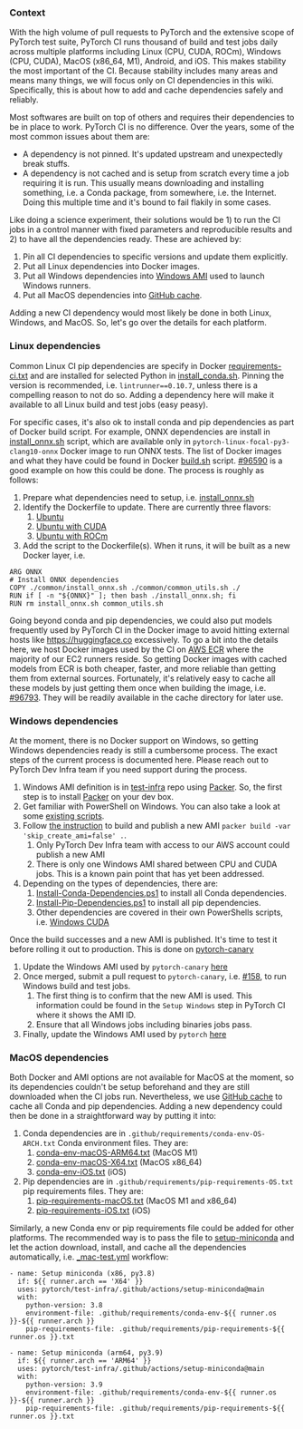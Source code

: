 ### Context
With the high volume of pull requests to PyTorch and the extensive scope of PyTorch test suite, PyTorch CI runs thousand of build and test jobs daily across multiple platforms including Linux (CPU, CUDA, ROCm), Windows (CPU, CUDA), MacOS (x86_64, M1), Android, and iOS.  This makes stability the most important of the CI.  Because stability includes many areas and means many things, we will focus only on CI dependencies in this wiki.  Specifically, this is about how to add and cache dependencies safely and reliably.

Most softwares are built on top of others and requires their dependencies to be in place to work.  PyTorch CI is no difference.  Over the years, some of the most common issues about them are:

* A dependency is not pinned.  It's updated upstream and unexpectedly break stuffs.
* A dependency is not cached and is setup from scratch every time a job requiring it is run.  This usually means downloading and installing something, i.e. a Conda package, from somewhere, i.e. the Internet.  Doing this multiple time and it's bound to fail flakily in some cases.

Like doing a science experiment, their solutions would be 1) to run the CI jobs in a control manner with fixed parameters and reproducible results and 2) to have all the dependencies ready.  These are achieved by:

1. Pin all CI dependencies to specific versions and update them explicitly.
1. Put all Linux dependencies into Docker images.
1. Put all Windows dependencies into [Windows AMI](https://github.com/pytorch/test-infra/tree/main/aws/ami/windows) used to launch Windows runners.
1. Put all MacOS dependencies into [GitHub cache](https://docs.github.com/en/actions/using-workflows/caching-dependencies-to-speed-up-workflows).

Adding a new CI dependency would most likely be done in both Linux, Windows, and MacOS.  So, let's go over the details for each platform.

### Linux dependencies
Common Linux CI pip dependencies are specify in Docker [requirements-ci.txt](https://github.com/pytorch/pytorch/blob/master/.ci/docker/requirements-ci.txt) and are installed for selected Python in [install_conda.sh](https://github.com/pytorch/pytorch/blob/master/.ci/docker/common/install_conda.sh#L90).  Pinning the version is recommended, i.e. `lintrunner==0.10.7`, unless there is a compelling reason to not do so.  Adding a dependency here will make it available to all Linux build and test jobs (easy peasy).

For specific cases, it's also ok to install conda and pip dependencies as part of Docker build script.  For example, ONNX dependencies are install in [install_onnx.sh](https://github.com/pytorch/pytorch/blob/master/.ci/docker/common/install_onnx.sh) script, which are available only in `pytorch-linux-focal-py3-clang10-onnx` Docker image to run ONNX tests.  The list of Docker images and what they have could be found in Docker [build.sh](https://github.com/pytorch/pytorch/blob/master/.ci/docker/build.sh) script.  [#96590](https://github.com/pytorch/pytorch/pull/96590) is a good example on how this could be done.  The process is roughly as follows:

1. Prepare what dependencies need to setup, i.e. [install_onnx.sh](https://github.com/pytorch/pytorch/blob/master/.ci/docker/common/install_onnx.sh)
1. Identify the Dockerfile to update.  There are currently three flavors:
    1. [Ubuntu](https://github.com/pytorch/pytorch/blob/master/.ci/docker/ubuntu/Dockerfile)
    1. [Ubuntu with CUDA](https://github.com/pytorch/pytorch/blob/master/.ci/docker/ubuntu-cuda/Dockerfile)
    1. [Ubuntu with ROCm](https://github.com/pytorch/pytorch/blob/master/.ci/docker/ubuntu-rocm/Dockerfile)
1. Add the script to the Dockerfile(s).  When it runs, it will be built as a new Docker layer, i.e.
```
ARG ONNX
# Install ONNX dependencies
COPY ./common/install_onnx.sh ./common/common_utils.sh ./
RUN if [ -n "${ONNX}" ]; then bash ./install_onnx.sh; fi
RUN rm install_onnx.sh common_utils.sh
```

Going beyond conda and pip dependencies, we could also put models frequently used by PyTorch CI in the Docker image to avoid hitting external hosts like https://huggingface.co excessively.  To go a bit into the details here, we host Docker images used by the CI on [AWS ECR](https://aws.amazon.com/ecr/) where the majority of our EC2 runners reside.  So getting Docker images with cached models from ECR is both cheaper, faster, and more reliable than getting them from external sources.  Fortunately, it's relatively easy to cache all these models by just getting them once when building the image, i.e. [#96793](https://github.com/pytorch/pytorch/pull/96793).  They will be readily available in the cache directory for later use.

### Windows dependencies
At the moment, there is no Docker support on Windows, so getting Windows dependencies ready is still a cumbersome process.  The exact steps of the current process is documented here.  Please reach out to PyTorch Dev Infra team if you need support during the process.

1. Windows AMI definition is in [test-infra](https://github.com/pytorch/test-infra/blob/main/aws/ami/windows/windows.pkr.hcl) repo using [Packer](https://developer.hashicorp.com/packer).  So, the first step is to install [Packer](https://developer.hashicorp.com/packer/downloads) on your dev box.
1. Get familiar with PowerShell on Windows.  You can also take a look at some [existing scripts](https://github.com/pytorch/test-infra/tree/main/aws/ami/windows/scripts/Installers).
1. Follow [the instruction](https://github.com/pytorch/test-infra/tree/main/aws/ami/windows) to build and publish a new AMI `packer build -var 'skip_create_ami=false' .`.
    1. Only PyTorch Dev Infra team with access to our AWS account could publish a new AMI
    1. There is only one Windows AMI shared between CPU and CUDA jobs.  This is a known pain point that has yet been addressed.
1. Depending on the types of dependencies, there are:
    1. [Install-Conda-Dependencies.ps1](https://github.com/pytorch/test-infra/blob/main/aws/ami/windows/scripts/Installers/Install-Conda-Dependencies.ps1) to install all Conda dependencies.
    1. [Install-Pip-Dependencies.ps1](https://github.com/pytorch/test-infra/blob/main/aws/ami/windows/scripts/Installers/Install-Pip-Dependencies.ps1) to install all pip dependencies.
    1. Other dependencies are covered in their own PowerShells scripts, i.e. [Windows CUDA](https://github.com/pytorch/test-infra/blob/main/aws/ami/windows/scripts/Installers/Install-CUDA-Tools.ps1)

Once the build successes and a new AMI is published.  It's time to test it before rolling it out to production.  This is done on [pytorch-canary](https://github.com/pytorch/pytorch-canary)

1. Update the Windows AMI used by `pytorch-canary` [here](https://github.com/fairinternal/pytorch-gha-infra/blob/main/runners/canary.tf#L78)
1. Once merged, submit a pull request to `pytorch-canary`, i.e. [#158](https://github.com/pytorch/pytorch-canary/pull/158), to run Windows build and test jobs.
    1. The first thing is to confirm that the new AMI is used. This information could be found in the `Setup Windows` step in PyTorch CI where it shows the AMI ID.
    1. Ensure that all Windows jobs including binaries jobs pass.
1. Finally, update the Windows AMI used by `pytorch` [here](https://github.com/fairinternal/pytorch-gha-infra/blob/main/runners/main.tf#L89)

### MacOS dependencies
Both Docker and AMI options are not available for MacOS at the moment, so its dependencies couldn't be setup beforehand and they are still downloaded when the CI jobs run.  Nevertheless, we use [GitHub cache](https://docs.github.com/en/actions/using-workflows/caching-dependencies-to-speed-up-workflows) to cache all Conda and pip dependencies.  Adding a new dependency could then be done in a straightforward way by putting it into:

1. Conda dependencies are in `.github/requirements/conda-env-OS-ARCH.txt` Conda environment files.  They are:
    1. [conda-env-macOS-ARM64.txt](https://github.com/pytorch/pytorch/blob/master/.github/requirements/conda-env-macOS-ARM64) (MacOS M1)
    1. [conda-env-macOS-X64.txt](https://github.com/pytorch/pytorch/blob/master/.github/requirements/conda-env-macOS-X64) (MacOS x86_64)
    1. [conda-env-iOS.txt](https://github.com/pytorch/pytorch/blob/master/.github/requirements/conda-env-iOS) (iOS)
1. Pip dependencies are in `.github/requirements/pip-requirements-OS.txt` pip requirements files.  They are:
    1. [pip-requirements-macOS.txt](https://github.com/pytorch/pytorch/blob/master/.github/requirements/pip-requirements-macOS.txt) (MacOS M1 and x86_64)
    1. [pip-requirements-iOS.txt](https://github.com/pytorch/pytorch/blob/master/.github/requirements/pip-requirements-iOS.txt) (iOS)

Similarly, a new Conda env or pip requirements file could be added for other platforms.  The recommended way is to pass the file to [setup-miniconda](https://github.com/pytorch/test-infra/tree/main/.github/actions/setup-miniconda) and let the action download, install, and cache all the dependencies automatically, i.e. [_mac-test.yml](https://github.com/pytorch/pytorch/blob/master/.github/workflows/_mac-test.yml#L109-L123) workflow:

```
- name: Setup miniconda (x86, py3.8)
  if: ${{ runner.arch == 'X64' }}
  uses: pytorch/test-infra/.github/actions/setup-miniconda@main
  with:
    python-version: 3.8
    environment-file: .github/requirements/conda-env-${{ runner.os }}-${{ runner.arch }}
    pip-requirements-file: .github/requirements/pip-requirements-${{ runner.os }}.txt

- name: Setup miniconda (arm64, py3.9)
  if: ${{ runner.arch == 'ARM64' }}
  uses: pytorch/test-infra/.github/actions/setup-miniconda@main
  with:
    python-version: 3.9
    environment-file: .github/requirements/conda-env-${{ runner.os }}-${{ runner.arch }}
    pip-requirements-file: .github/requirements/pip-requirements-${{ runner.os }}.txt
```
